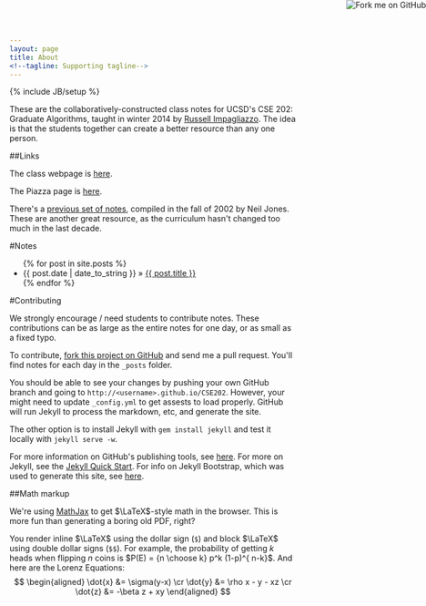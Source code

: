 ```yaml
---
layout: page
title: About 
<!--tagline: Supporting tagline-->
---
```

{% include JB/setup %}

<a href="https://github.com/emchristiansen/CSE202">
  <img style="position: absolute; top: 0; right: 0; border: 0;" src="https://s3.amazonaws.com/github/ribbons/forkme_right_darkblue_121621.png" alt="Fork me on GitHub">
</a>

<script type="text/x-mathjax-config">
MathJax.Hub.Config({
  tex2jax: {inlineMath: [['$','$'], ['\\(','\\)']]}
});
</script>

<script 
  type="text/javascript"
  src="http://cdn.mathjax.org/mathjax/latest/MathJax.js?config=TeX-AMS-MML_HTMLorMML">
</script>

These are the collaboratively-constructed class notes for UCSD's CSE 202: Graduate Algorithms, taught in winter 2014 by [Russell Impagliazzo](http://cseweb.ucsd.edu/~russell/). 
The idea is that the students together can create a better resource than any one person.

##Links

The class webpage is [here](http://cseweb.ucsd.edu/classes/wi14/cse202-a/).

The Piazza page is [here](piazza.com/ucsd/winter2014/cse202/home).

There's a [previous set of notes](http://cseweb.ucsd.edu/~ncjones/cse202/), compiled in the fall of 2002 by Neil Jones.
These are another great resource, as the curriculum hasn't changed too much in the last decade.

#Notes

<ul class="posts">
  {% for post in site.posts %}
    <li><span>{{ post.date | date_to_string }}</span> &raquo; <a href="{{ BASE_PATH }}{{ post.url }}">{{ post.title }}</a></li>
  {% endfor %}
</ul>

#Contributing

We strongly encourage / need students to contribute notes.
These contributions can be as large as the entire notes for one day, or as small as a fixed typo.

To contribute, [fork this project on GitHub](https://github.com/emchristiansen/CSE202) and send me a pull request.
You'll find notes for each day in the `_posts` folder.

You should be able to see your changes by pushing your own GitHub branch and going to `http://<username>.github.io/CSE202`.
However, your might need to update `_config.yml` to get assests to load properly.
GitHub will run Jekyll to process the markdown, etc, and generate the site.

The other option is to install Jekyll with `gem install jekyll` and test it locally with `jekyll serve -w`.

For more information on GitHub's publishing tools, see [here](http://pages.github.com/).
For more on Jekyll, see the [Jekyll Quick Start](http://jekyllbootstrap.com/usage/jekyll-quick-start.html).
For info on Jekyll Bootstrap, which was used to generate this site, see [here](http://jekyllbootstrap.com).

##Math markup

We're using [MathJax](http://www.mathjax.org/) to get $\LaTeX$-style math in the browser.
This is more fun than generating a boring old PDF, right?

You render inline $\LaTeX$ using the dollar sign (`$`) and block $\LaTeX$ using double dollar signs (`$$`).
For example, the probability of getting $k$ heads when flipping $n$ coins is $P(E) = {n \choose k} p^k (1-p)^{ n-k}$.
And here are the Lorenz Equations:
$$  
\begin{aligned}
\dot{x} &= \sigma(y-x) \cr
\dot{y} &= \rho x - y - xz \cr
\dot{z} &= -\beta z + xy
\end{aligned}
$$

